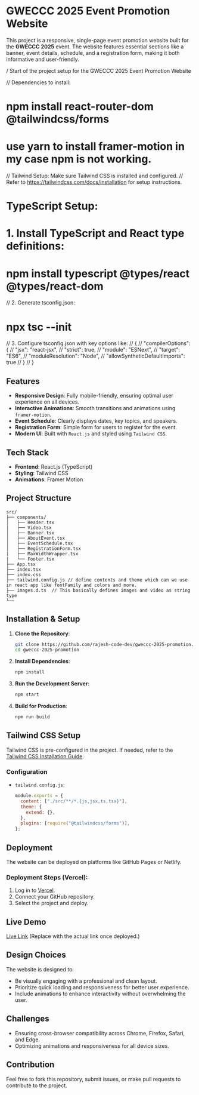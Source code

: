 # GWECCC 2025 Event Promotion Website

This project is a responsive, single-page event promotion website built for the **GWECCC 2025** event. The website features essential sections like a banner, event details, schedule, and a registration form, making it both informative and user-friendly.

/ Start of the project setup for the GWECCC 2025 Event Promotion Website

// Dependencies to install:

# npm install react-router-dom @tailwindcss/forms

# use yarn to install framer-motion in my case npm is not working.

// Tailwind Setup: Make sure Tailwind CSS is installed and configured.
// Refer to https://tailwindcss.com/docs/installation for setup instructions.

# TypeScript Setup:

# 1. Install TypeScript and React type definitions:

# npm install typescript @types/react @types/react-dom

// 2. Generate tsconfig.json:

# npx tsc --init

// 3. Configure tsconfig.json with key options like:
// {
// "compilerOptions": {
// "jsx": "react-jsx",
// "strict": true,
// "module": "ESNext",
// "target": "ES6",
// "moduleResolution": "Node",
// "allowSyntheticDefaultImports": true
// }
// }

## Features

- **Responsive Design**: Fully mobile-friendly, ensuring optimal user experience on all devices.
- **Interactive Animations**: Smooth transitions and animations using `framer-motion`.
- **Event Schedule**: Clearly displays dates, key topics, and speakers.
- **Registration Form**: Simple form for users to register for the event.
- **Modern UI**: Built with `React.js` and styled using `Tailwind CSS`.

## Tech Stack

- **Frontend**: React.js (TypeScript)
- **Styling**: Tailwind CSS
- **Animations**: Framer Motion

## Project Structure

```
src/
├── components/
│   ├── Header.tsx
|   ├── Video.tsx
│   ├── Banner.tsx
│   ├── AboutEvent.tsx
│   ├── EventSchedule.tsx
│   ├── RegistrationForm.tsx
|   ├── MaxWidthWrapper.tsx
|   └── Footer.tsx
├── App.tsx
├── index.tsx
├── index.css
├── tailwind.config.js // define contents and theme which can we use in react app like fontFamily and colors and more.
├── images.d.ts  // This basically defines images and video as string type
└──
```

## Installation & Setup

1. **Clone the Repository**:

   ```bash
   git clone https://github.com/rajesh-code-dev/gweccc-2025-promotion.git
   cd gweccc-2025-promotion
   ```

2. **Install Dependencies**:

   ```bash
   npm install
   ```

3. **Run the Development Server**:

   ```bash
   npm start
   ```

4. **Build for Production**:
   ```bash
   npm run build
   ```

## Tailwind CSS Setup

Tailwind CSS is pre-configured in the project. If needed, refer to the [Tailwind CSS Installation Guide](https://tailwindcss.com/docs/installation).

### Configuration

- `tailwind.config.js`:
  ```js
  module.exports = {
    content: ["./src/**/*.{js,jsx,ts,tsx}"],
    theme: {
      extend: {},
    },
    plugins: [require("@tailwindcss/forms")],
  };
  ```

## Deployment

The website can be deployed on platforms like GitHub Pages or Netlify.

### Deployment Steps (Vercel):

1. Log in to [Vercel](https://www.vercel.com/).
2. Connect your GitHub repository.
3. Select the project and deploy.

## Live Demo

[Live Link](#) (Replace with the actual link once deployed.)

## Design Choices

The website is designed to:

- Be visually engaging with a professional and clean layout.
- Prioritize quick loading and responsiveness for better user experience.
- Include animations to enhance interactivity without overwhelming the user.

## Challenges

- Ensuring cross-browser compatibility across Chrome, Firefox, Safari, and Edge.
- Optimizing animations and responsiveness for all device sizes.

## Contribution

Feel free to fork this repository, submit issues, or make pull requests to contribute to the project.
